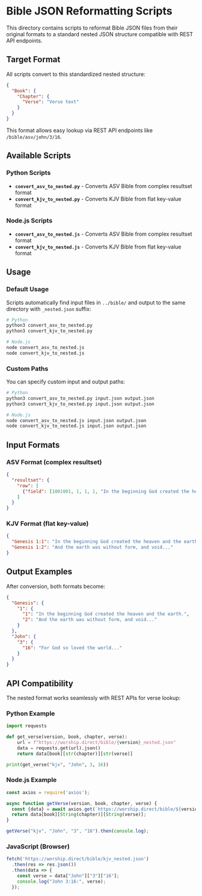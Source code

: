 # Bible JSON Reformatting Scripts

This directory contains scripts to reformat Bible JSON files from their original formats to a standard nested JSON structure compatible with REST API endpoints.

## Target Format

All scripts convert to this standardized nested structure:

```json
{
  "Book": {
    "Chapter": {
      "Verse": "Verse text"
    }
  }
}
```

This format allows easy lookup via REST API endpoints like `/bible/asv/john/3/16`.

## Available Scripts

### Python Scripts

- **`convert_asv_to_nested.py`** - Converts ASV Bible from complex resultset format
- **`convert_kjv_to_nested.py`** - Converts KJV Bible from flat key-value format

### Node.js Scripts  

- **`convert_asv_to_nested.js`** - Converts ASV Bible from complex resultset format
- **`convert_kjv_to_nested.js`** - Converts KJV Bible from flat key-value format

## Usage

### Default Usage

Scripts automatically find input files in `../bible/` and output to the same directory with `_nested.json` suffix:

```bash
# Python
python3 convert_asv_to_nested.py
python3 convert_kjv_to_nested.py

# Node.js
node convert_asv_to_nested.js
node convert_kjv_to_nested.js
```

### Custom Paths

You can specify custom input and output paths:

```bash
# Python
python3 convert_asv_to_nested.py input.json output.json
python3 convert_kjv_to_nested.py input.json output.json

# Node.js  
node convert_asv_to_nested.js input.json output.json
node convert_kjv_to_nested.js input.json output.json
```

## Input Formats

### ASV Format (complex resultset)
```json
{
  "resultset": {
    "row": [
      {"field": [1001001, 1, 1, 1, "In the beginning God created the heavens and the earth."]}
    ]
  }
}
```

### KJV Format (flat key-value)
```json
{
  "Genesis 1:1": "In the beginning God created the heaven and the earth.",
  "Genesis 1:2": "And the earth was without form, and void..."
}
```

## Output Examples

After conversion, both formats become:

```json
{
  "Genesis": {
    "1": {
      "1": "In the beginning God created the heaven and the earth.",
      "2": "And the earth was without form, and void..."
    }
  },
  "John": {
    "3": {
      "16": "For God so loved the world..."
    }
  }
}
```

## API Compatibility

The nested format works seamlessly with REST APIs for verse lookup:

### Python Example
```python
import requests

def get_verse(version, book, chapter, verse):
    url = f"https://worship.direct/bible/{version}_nested.json"
    data = requests.get(url).json()
    return data[book][str(chapter)][str(verse)]

print(get_verse("kjv", "John", 3, 16))
```

### Node.js Example
```javascript
const axios = require('axios');

async function getVerse(version, book, chapter, verse) {
  const {data} = await axios.get(`https://worship.direct/bible/${version}_nested.json`);
  return data[book][String(chapter)][String(verse)];
}

getVerse("kjv", "John", "3", "16").then(console.log);
```

### JavaScript (Browser)
```javascript
fetch('https://worship.direct/bible/kjv_nested.json')
  .then(res => res.json())
  .then(data => {
    const verse = data["John"]["3"]["16"];
    console.log("John 3:16:", verse);
  });
```